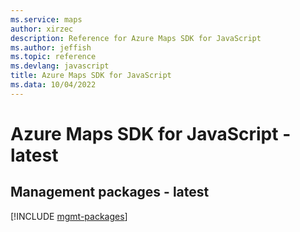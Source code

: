 ```yaml
---
ms.service: maps
author: xirzec
description: Reference for Azure Maps SDK for JavaScript
ms.author: jeffish
ms.topic: reference
ms.devlang: javascript
title: Azure Maps SDK for JavaScript
ms.data: 10/04/2022
---
```

# Azure Maps SDK for JavaScript - latest

## Management packages - latest
[!INCLUDE [mgmt-packages](maps-mgmt-index.md)]